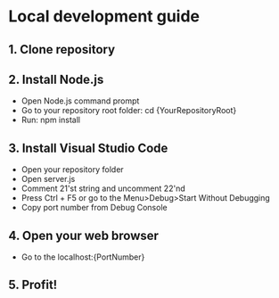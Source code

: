 # Local development guide
## 1. Clone repository
## 2. Install Node.js
- Open Node.js command prompt
- Go to your repository root folder: cd {YourRepositoryRoot}
- Run: npm install
## 3. Install Visual Studio Code
- Open your repository folder
- Open server.js
- Comment 21'st string and uncomment 22'nd
- Press Ctrl + F5 or go to the Menu>Debug>Start Without Debugging
- Copy port number from Debug Console
## 4. Open your web browser
- Go to the localhost:{PortNumber}
## 5. Profit!
